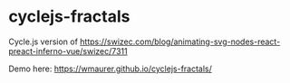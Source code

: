 # cyclejs-fractals
Cycle.js version of https://swizec.com/blog/animating-svg-nodes-react-preact-inferno-vue/swizec/7311

Demo here: https://wmaurer.github.io/cyclejs-fractals/
